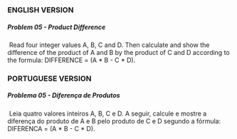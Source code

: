 ### ENGLISH VERSION

##### Problem 05 - Product Difference

​		Read four integer values A, B, C and D. Then calculate and show the difference of the product of A and B by the product of C and D according to the formula: DIFFERENCE = (A * B - C * D).	





### PORTUGUESE VERSION

##### Problema 05 - Diferença de Produtos

​		Leia quatro valores inteiros A, B, C e D. A seguir, calcule e mostre a diferença do produto de A e B pelo produto de C e D segundo a fórmula: DIFERENCA = (A * B - C * D).